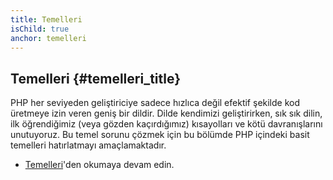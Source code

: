 ```yaml
---
title: Temelleri
isChild: true
anchor: temelleri
---
```


## Temelleri {#temelleri_title}

PHP her seviyeden geliştiriciye sadece hızlıca değil efektif şekilde kod üretmeye izin veren geniş bir dildir. Dilde kendimizi geliştirirken,
sık sık dilin, ilk öğrendiğimiz (veya gözden kaçırdığımız) kısayolları ve kötü davranışlarını unutuyoruz. Bu temel sorunu çözmek için bu
bölümde PHP içindeki basit temelleri hatırlatmayı amaçlamaktadır.


* [Temelleri](/php-the-right-way/pages/The-Basics.html)'den okumaya devam edin.